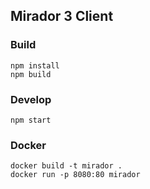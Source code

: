 ## Mirador 3 Client

### Build

```
npm install
npm build
```

### Develop

```
npm start
```

### Docker

```
docker build -t mirador .
docker run -p 8080:80 mirador
```
